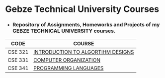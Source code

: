 
# Gebze Technical University Courses

- ### Repository of Assignments, Homeworks and Projects of my GEBZE TECHNICAL UNIVERSITY courses.


| CODE | COURSE |
| -------- | -------- |
| CSE 321 | [INTRODUCTION TO ALGORTIHM DESIGNS](https://github.com/ualper/Gebze-Technical-University/tree/main/CSE%20321%20-%20Intruduction%20to%20Algorithm%20Designs) |
| CSE 331 | [COMPUTER ORGANIZATION](https://github.com/ualper/Gebze-Technical-University/tree/main/CSE%20331%20-%20Computer%20Organization) |
| CSE 341 | [PROGRAMMING LANGUAGES](https://github.com/ualper/Gebze-Technical-University_Courses/tree/main/CSE%20341%20-%20Programming%20Languages) |